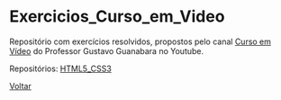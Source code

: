 # Exercicios_Curso_em_Video
Repositório com exercícios resolvidos, propostos pelo canal <a href="https://www.youtube.com/@CursoemVideo">Curso em Vídeo</a> do Professor Gustavo Guanabara no Youtube.

Repositórios:
<a href="https://kryotsz.github.io/Exercicios_Curso_em_Video/HTML5_CSS3">HTML5_CSS3</a>

<a href="https://github.com/Kryotsz?tab=repositories">Voltar</a>